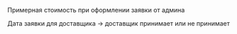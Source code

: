 Примерная стоимость при оформлении заявки от админа

Дата заявки для доставщика -> доставщик принимает или не принимает